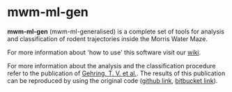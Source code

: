 # mwm-ml-gen

**mwm-ml-gen** (mwm-ml-generalised) is a complete set of tools for analysis and classification of rodent trajectories inside the Morris Water Maze. 

For more information about 'how to use' this software visit our [wiki](https://github.com/RodentDataAnalytics/mwm-ml-gen/wiki).

For more information about the analysis and the classification procedure refer to the publication of [Gehring, T. V. et al.](http://www.nature.com/articles/srep14562). The results of this publication can be reproduced by using the original code ([github link](https://github.com/RodentDataAnalytics/mwm-ml), [bitbucket link](https://bitbucket.org/tiagogehring/mwm_trajectories)).
